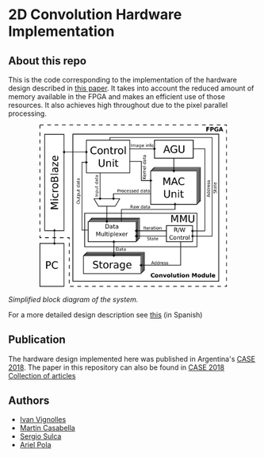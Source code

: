 # 2D Convolution Hardware Implementation

## About this repo

This is the code corresponding to the implementation of the hardware design described in [this paper](docs/PROJECT_DOC.pdf). It takes into account the reduced amount of memory available in the FPGA and makes an efficient use of those resources. It also achieves high throughout due to the pixel parallel processing.

<p style="text-align: center;">
<img src=docs/schematics/general-blockdiagram.png width=75%>
  
*Simplified block diagram of the system.*
</p>

For a more detailed design description see [this](docs/pps.pdf) (in Spanish)

## Publication

The hardware design implemented here was published in Argentina's [CASE 2018](http://www.sase.com.ar/case18/ ). The paper in this repository can also be found in [CASE 2018 Collection of articles](https://drive.google.com/open?id=1S-FkYjGBd9Eb7F1Bqjfnxd7x4aNYDP6O)

## Authors

- [Ivan Vignolles](https://github.com/martincasabella)
- [Martin Casabella](https://github.com/martincasabella)
- [Sergio Sulca](https://github.com/ser0090)
- [Ariel Pola](https://github.com/apola83)
